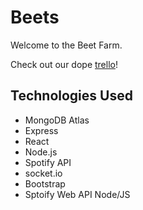 # Beets

Welcome to the Beet Farm.

Check out our dope [trello](https://trello.com/b/OmWdemGM/beets)!

## Technologies Used
- MongoDB Atlas
- Express
- React
- Node.js
- Spotify API
- socket.io
- Bootstrap
- Sptoify Web API Node/JS
